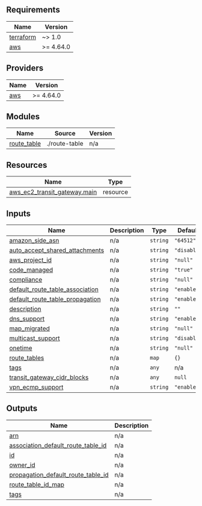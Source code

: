 ## Requirements

| Name | Version |
|------|---------|
| <a name="requirement_terraform"></a> [terraform](#requirement\_terraform) | ~> 1.0 |
| <a name="requirement_aws"></a> [aws](#requirement\_aws) | >= 4.64.0 |

## Providers

| Name | Version |
|------|---------|
| <a name="provider_aws"></a> [aws](#provider\_aws) | >= 4.64.0 |

## Modules

| Name | Source | Version |
|------|--------|---------|
| <a name="module_route_table"></a> [route\_table](#module\_route\_table) | ./route-table | n/a |

## Resources

| Name | Type |
|------|------|
| [aws_ec2_transit_gateway.main](https://registry.terraform.io/providers/hashicorp/aws/latest/docs/resources/ec2_transit_gateway) | resource |

## Inputs

| Name | Description | Type | Default | Required |
|------|-------------|------|---------|:--------:|
| <a name="input_amazon_side_asn"></a> [amazon\_side\_asn](#input\_amazon\_side\_asn) | n/a | `string` | `"64512"` | no |
| <a name="input_auto_accept_shared_attachments"></a> [auto\_accept\_shared\_attachments](#input\_auto\_accept\_shared\_attachments) | n/a | `string` | `"disable"` | no |
| <a name="input_aws_project_id"></a> [aws\_project\_id](#input\_aws\_project\_id) | n/a | `string` | `"null"` | no |
| <a name="input_code_managed"></a> [code\_managed](#input\_code\_managed) | n/a | `string` | `"true"` | no |
| <a name="input_compliance"></a> [compliance](#input\_compliance) | n/a | `string` | `"null"` | no |
| <a name="input_default_route_table_association"></a> [default\_route\_table\_association](#input\_default\_route\_table\_association) | n/a | `string` | `"enable"` | no |
| <a name="input_default_route_table_propagation"></a> [default\_route\_table\_propagation](#input\_default\_route\_table\_propagation) | n/a | `string` | `"enable"` | no |
| <a name="input_description"></a> [description](#input\_description) | n/a | `string` | `""` | no |
| <a name="input_dns_support"></a> [dns\_support](#input\_dns\_support) | n/a | `string` | `"enable"` | no |
| <a name="input_map_migrated"></a> [map\_migrated](#input\_map\_migrated) | n/a | `string` | `"null"` | no |
| <a name="input_multicast_support"></a> [multicast\_support](#input\_multicast\_support) | n/a | `string` | `"disable"` | no |
| <a name="input_onetime"></a> [onetime](#input\_onetime) | n/a | `string` | `"null"` | no |
| <a name="input_route_tables"></a> [route\_tables](#input\_route\_tables) | n/a | `map` | `{}` | no |
| <a name="input_tags"></a> [tags](#input\_tags) | n/a | `any` | n/a | yes |
| <a name="input_transit_gateway_cidr_blocks"></a> [transit\_gateway\_cidr\_blocks](#input\_transit\_gateway\_cidr\_blocks) | n/a | `any` | `null` | no |
| <a name="input_vpn_ecmp_support"></a> [vpn\_ecmp\_support](#input\_vpn\_ecmp\_support) | n/a | `string` | `"enable"` | no |

## Outputs

| Name | Description |
|------|-------------|
| <a name="output_arn"></a> [arn](#output\_arn) | n/a |
| <a name="output_association_default_route_table_id"></a> [association\_default\_route\_table\_id](#output\_association\_default\_route\_table\_id) | n/a |
| <a name="output_id"></a> [id](#output\_id) | n/a |
| <a name="output_owner_id"></a> [owner\_id](#output\_owner\_id) | n/a |
| <a name="output_propagation_default_route_table_id"></a> [propagation\_default\_route\_table\_id](#output\_propagation\_default\_route\_table\_id) | n/a |
| <a name="output_route_table_id_map"></a> [route\_table\_id\_map](#output\_route\_table\_id\_map) | n/a |
| <a name="output_tags"></a> [tags](#output\_tags) | n/a |
